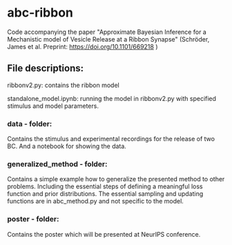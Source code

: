 # abc-ribbon

Code accompanying the paper "Approximate Bayesian Inference for a Mechanistic model of Vesicle Release at a Ribbon Synapse" (Schröder, James et al. Preprint: https://doi.org/10.1101/669218 )

## File descriptions:

ribbonv2.py: contains the ribbon model

standalone_model.ipynb: running the model in ribbonv2.py with specified stimulus and model parameters. 

### data - folder:

Contains the stimulus and experimental recordings for the release of two BC.
And a notebook for showing the data.

### generalized_method - folder:

Contains a simple example how to generalize the presented method to other problems. Including the essential steps of defining a meaningful loss function and prior distributions.
The essential sampling and updating functions are in abc_method.py and not specific to the model.


### poster - folder:

Contains the poster which will be presented at NeurIPS conference. 
